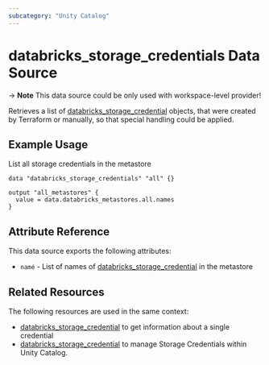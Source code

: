 ```yaml
---
subcategory: "Unity Catalog"
---
```

# databricks_storage_credentials Data Source

-> **Note** This data source could be only used with workspace-level provider!

Retrieves a list of [databricks_storage_credential](./storage_credential.md) objects, that were created by Terraform or manually, so that special handling could be applied.

## Example Usage

List all storage credentials in the metastore

```hcl
data "databricks_storage_credentials" "all" {}

output "all_metastores" {
  value = data.databricks_metastores.all.names
}
```

## Attribute Reference

This data source exports the following attributes:

* `namé` - List of names of [databricks_storage_credential](./storage_credential.md) in the metastore

## Related Resources

The following resources are used in the same context:

* [databricks_storage_credential](./storage_credential.md) to get information about a single credential
* [databricks_storage_credential](../resources/storage_credential.md) to manage Storage Credentials within Unity Catalog.
